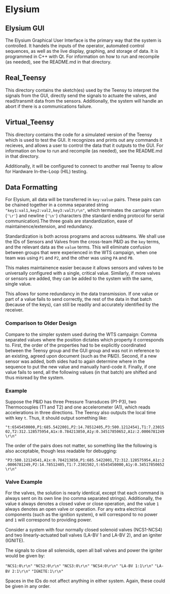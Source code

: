 # Elysium
## Elysium GUI
The Elysium Graphical User Interface is the primary way that the system is controlled. It handels the inputs of the operator, automated control sequences, as well as the live display, graphing, and storage of data. It is programmed in C++ with Qt. For information on how to run and recompile (as needed), see the README.md in that directory.

## Real_Teensy
This directory contains the sketch(es) used by the Teensy to interpret the signals from the GUI, directly send the signals to actuate the valves, and read/transmit data from the sensors. Additionally, the system will handle an abort if there is a communications failure.

## Virtual_Teensy
This directory contains the code for a simulated version of the Teensy which is used to test the GUI. It recognizes and prints out any commands it recieves, and allows a user to control the data that it outputs to the GUI. For information on how to run and recompile (as needed), see the README.md in that directory.

Additionally, it will be configured to connect to another real Teensy to allow for Hardware In-the-Loop (HIL) testing.

## Data Formatting
For Elysium, all data will be transferred in `key:value` pairs. These pairs can be chained together in a comma separated string `"key1:val1,key2:val2,key3:val3\r\n"`, which terminates the carriage return (`'\r'`) and newline (`'\n'`) characters (the standard ending protocol for serial communication).The three goals are standardization, ease of maintainence/extension, and redundancy.

Standardization is both across programs and across subteams. We shall use the IDs of Sensors and Valves from the cross-team P&ID as the `key` terms, and the relevant data as the `value` terms. This will eliminate confusion between groups that were experienced in the WTS campaign, when one team was using `P1` and `P2`, and the other was using `PA` and `PB`.

This makes maintainence easier because it allows sensors and valves to be universally configured with a single, critical value. Similarly, if more valves or sensors are added, they can be added to the system with the same, single value.

This allows for some redundancy in the data transmission. If one value or part of a value fails to send correctly, the rest of the data in that batch (because of the keys), can still be readily and accurately identified by the receiver.

### Comparison to Older Design
Compare to the simpler system used during the WTS campaign: Comma separated values where the position dictates which property it corresponds to. First, the order of the properties had to be explicitly coordinated between the Teensy group and the GUI group and was not in reference to an existing, agreed upon document (such as the P&ID). Second, if a new sensor was added, both sides had to again determine where in the sequence to put the new value and manually hard-code it. Finally, if one value fails to send, all the following values (in that batch) are shifted and thus misread by the system.

### Example
Suppose the P&ID has three Pressure Transduces (P1-P3), two Thermocouples (T1 and T2) and one accelerometer (A1), which reads accelerations in three directions. The Teensy also outputs the local time with key `t`. Thus, it should output something like:

`"t:6545450000,P1:685.5422001,P2:14.78512405,P3:500.12124541,T1:7.2301502,T2:312.128575954,A1x:0.784213850,A1y:0.34517850652,A1z:2.0006781249\r\n"`

The order of the pairs does not matter, so something like the following is also acceptable, though less readable for debugging:

`"P3:500.12124541,A1x:0.784213850,P1:685.5422001,T2:312.128575954,A1z:2.0006781249,P2:14.78512405,T1:7.2301502,t:6545450000,A1y:0.34517850652\r\n"`

### Valve Example
For the valves, the solution is nearly identical, except that each command is always sent on its own line (no comma separated strings). Additionally, the value `0` always denotes a closed valve or close operation, and the value `1` always denotes an open valve or operation. For any extra electrical components (such as the ignition system), `0` will correspond to no power and `1` will correspond to providing power.

Consider a system with four normally closed solenoid valves (NCS1-NCS4) and two linearly-actuated ball valves (LA-BV 1 and LA-BV 2), and an igniter (IGNITE).

The signals to close all solenoids, open all ball valves and power the igniter would be given by:

`"NCS1:0\r\n"`
`"NCS2:0\r\n"`
`"NCS3:0\r\n"`
`"NCS4:0\r\n"`
`"LA-BV 1:1\r\n"`
`"LA-BV 2:1\r\n"`
`"IGNITE:1\r\n"`

Spaces in the IDs do not affect anything in either system. Again, these could be given in any order.
